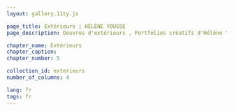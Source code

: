 ```yaml
---
layout: gallery.11ty.js

page_title: Extérieurs | HÉLÈNE YOUSSE
page_description: Oeuvres d'extérieurs , Portfolios créatifs d'Hélène Yousse .

chapter_name: Extérieurs
chapter_caption: 
chapter_number: 5

collection_id: exterieurs
number_of_columns: 4

lang: fr
tags: fr
---
```


